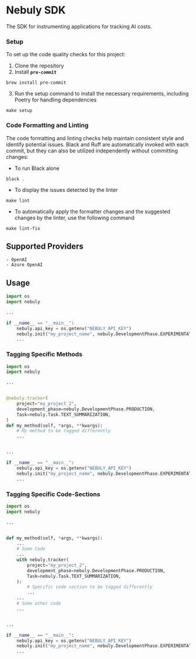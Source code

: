 # Nebuly SDK

The SDK for instrumenting applications for tracking AI costs.

### **Setup**

To set up the code quality checks for this project:

1. Clone the repository
2. Install **`pre-commit`**

```
brew install pre-commit
```

3. Run the setup command to install the necessary requirements, including Poetry for
   handling dependencies

```
make setup
```

### **Code Formatting and Linting**

The code formatting and linting checks help maintain consistent style and identify
potential issues. Black and Ruff are automatically invoked with each commit, but they
can also be utilized independently without committing changes:

- To run Black alone

```
black .
```

- To display the issues detected by the linter

```
make lint
```

- To automatically apply the formatter changes and the suggested changes by the linter,
  use the following command

```
make lint-fix
```

## Supported Providers

    - OpenAI
    - Azure OpenAI

## Usage

```python
import os
import nebuly

...

if __name__ == "__main__":
    nebuly.api_key = os.getenv("NEBULY_API_KEY")
    nebuly.init("my_project_name", nebuly.DevelopmentPhase.EXPERIMENTATION)
    ... 
```

### Tagging Specific Methods

```python
import os
import nebuly

...


@nebuly.tracker(
    project="my_project_2",
    development_phase=nebuly.DevelopmentPhase.PRODUCTION,
    Task=nebuly.Task.TEXT_SUMMARIZATION,
)
def my_method(self, *args, **kwargs):
    # My method to be tagged differently
    ...


...

if __name__ == "__main__":
    nebuly.api_key = os.getenv("NEBULY_API_KEY")
    nebuly.init("my_project_name", nebuly.DevelopmentPhase.EXPERIMENTATION)
    ...
```

### Tagging Specific Code-Sections

```python
import os
import nebuly

...


def my_method(self, *args, **kwargs):
    ...
    # Some Code
    ...
    with nebuly.tracker(
        project="my_project_2",
        development_phase=nebuly.DevelopmentPhase.PRODUCTION,
        Task=nebuly.Task.TEXT_SUMMARIZATION,
    ):
        # Specific code section to be tagged differently
        ...
    ...
    # Some other code
    ...


...

if __name__ == "__main__":
    nebuly.api_key = os.getenv("NEBULY_API_KEY")
    nebuly.init("my_project_name", nebuly.DevelopmentPhase.EXPERIMENTATION)
    ...
```